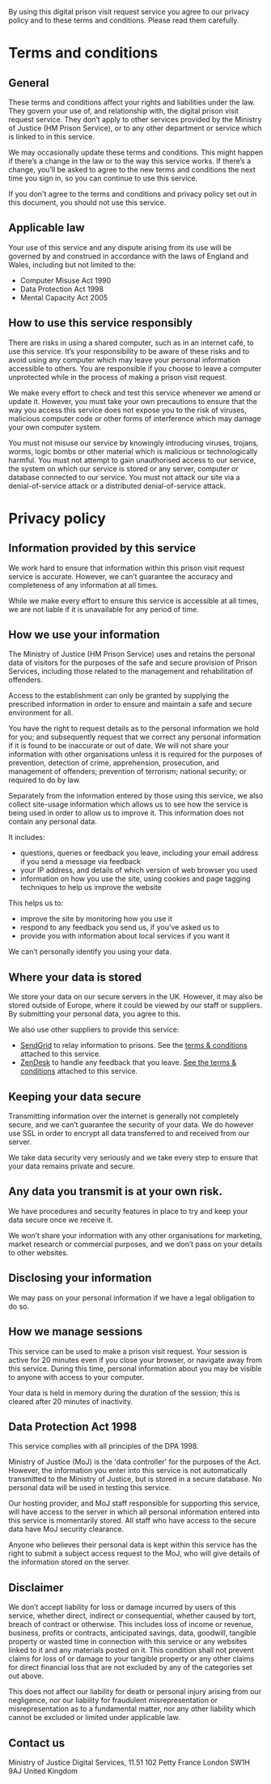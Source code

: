 
By using this digital prison visit request service you agree to our privacy policy and to these terms and conditions. Please read them carefully.

# Terms and conditions

## General

These terms and conditions affect your rights and liabilities under the law. They govern your use of, and relationship with, the digital prison visit request service. They don’t apply to other services provided by the Ministry of Justice (HM Prison Service), or to any other department or service which is linked to in this service.

We may occasionally update these terms and conditions. This might happen if there’s a change in the law or to the way this service works. If there’s a change, you’ll be asked to agree to the new terms and conditions the next time you sign in, so you can continue to use this service.

If you don't agree to the terms and conditions and privacy policy set out in this document, you should not use this service.

## Applicable law

Your use of this service and any dispute arising from its use will be governed by and construed in accordance with the laws of England and Wales, including but not limited to the:

* Computer Misuse Act 1990
* Data Protection Act 1998
* Mental Capacity Act 2005

## How to use this service responsibly

There are risks in using a shared computer, such as in an internet café, to use this service. It’s your responsibility to be aware of these risks and to avoid using any computer which may leave your personal information accessible to others. You are responsible if you choose to leave a computer unprotected while in the process of making a prison visit request.

We make every effort to check and test this service whenever we amend or update it. However, you must take your own precautions to ensure that the way you access this service does not expose you to the risk of viruses, malicious computer code or other forms of interference which may damage your own computer system.

You must not misuse our service by knowingly introducing viruses, trojans, worms, logic bombs or other material which is malicious or technologically harmful. You must not attempt to gain unauthorised access to our service, the system on which our service is stored or any server, computer or database connected to our service. You must not attack our site via a denial-of-service attack or a distributed denial-of-service attack.

# Privacy policy

## Information provided by this service

We work hard to ensure that information within this prison visit request service is accurate. However, we can’t guarantee the accuracy and completeness of any information at all times.

While we make every effort to ensure this service is accessible at all times, we are not liable if it is unavailable for any period of time.

## How we use your information

The Ministry of Justice (HM Prison Service) uses and retains the personal data of visitors for the purposes of the safe and secure provision of Prison Services, including those related to the management and rehabilitation of offenders.

Access to the establishment can only be granted by supplying the prescribed information in order to ensure and maintain a safe and secure environment for all.

You have the right to request details as to the personal information we hold for you; and subsequently request that we correct any personal information if it is found to be inaccurate or out of date. We will not share your information with other organisations unless it is required for the purposes of prevention, detection of crime, apprehension, prosecution, and management of offenders; prevention of terrorism; national security; or required to do by law.

Separately from the information entered by those using this service, we also collect site-usage information which allows us to see how the service is being used in order to allow us to improve it. This information does not contain any personal data.

It includes:

* questions, queries or feedback you leave, including your email address if you send a message via feedback
* your IP address, and details of which version of web browser you used
* information on how you use the site, using cookies and page tagging techniques to help us improve the website

This helps us to:

* improve the site by monitoring how you use it
* respond to any feedback you send us, if you’ve asked us to
* provide you with information about local services if you want it

We can’t personally identify you using your data.

## Where your data is stored

We store your data on our secure servers in the UK. However, it may also be stored outside of Europe, where it could be viewed by our staff or suppliers. By submitting your personal data, you agree to this.

We also use other suppliers to provide this service:

* [SendGrid](http://sendgrid.com) to relay information to prisons. See the [terms &amp; conditions](http://sendgrid.com/tos) attached to this service.
* [ZenDesk](http://www.zendesk.com) to handle any feedback that you leave. [See the terms &amp; conditions](http://www.zendesk.com/company/terms) attached to this service.

## Keeping your data secure

Transmitting information over the internet is generally not completely secure, and we can’t guarantee the security of your data. We do however use SSL in order to encrypt all data transferred to and received from our server.

We take data security very seriously and we take every step to ensure that your data remains private and secure.

## Any data you transmit is at your own risk.

We have procedures and security features in place to try and keep your data secure once we receive it.

We won’t share your information with any other organisations for marketing, market research or commercial purposes, and we don’t pass on your details to other websites.

## Disclosing your information

We may pass on your personal information if we have a legal obligation to do so.

## How we manage sessions

This service can be used to make a prison visit request. Your session is active for 20 minutes even if you close your browser, or navigate away from this service. During this time, personal information about you may be visible to anyone with access to your computer.

Your data is held in memory during the duration of the session; this is cleared after 20 minutes of inactivity.

## Data Protection Act 1998

This service complies with all principles of the DPA 1998.

Ministry of Justice (MoJ) is the 'data controller' for the purposes of the Act. However, the information you enter into this service is not automatically transmitted to the Ministry of Justice, but is stored in a secure database. No personal data will be used in testing this service.

Our hosting provider, and MoJ staff responsible for supporting this service, will have access to the server in which all personal information entered into this service is momentarily stored. All staff who have access to the secure data have MoJ security clearance.

Anyone who believes their personal data is kept within this service has the right to submit a subject access request to the MoJ, who will give details of the information stored on the server.

## Disclaimer

We don’t accept liability for loss or damage incurred by users of this service, whether direct, indirect or consequential, whether caused by tort, breach of contract or otherwise. This includes loss of income or revenue, business, profits or contracts, anticipated savings, data, goodwill, tangible property or wasted time in connection with this service or any websites linked to it and any materials posted on it. This condition shall not prevent claims for loss of or damage to your tangible property or any other claims for direct financial loss that are not excluded by any of the categories set out above.

This does not affect our liability for death or personal injury arising from our negligence, nor our liability for fraudulent misrepresentation or misrepresentation as to a fundamental matter, nor any other liability which cannot be excluded or limited under applicable law.

## Contact us

Ministry of Justice
Digital Services, 11.51
102 Petty France
London SW1H 9AJ
United Kingdom
